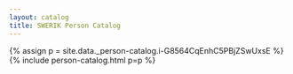 ```yaml
---
layout: catalog
title: SWERIK Person Catalog
---
```

{% assign p = site.data._person-catalog.i-G8564CqEnhC5PBjZSwUxsE %}
{% include person-catalog.html p=p %}


